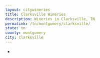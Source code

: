 ```yaml
---
layout: citywineries
title: Clarksville Wineries
description: Wineries in Clarksville, TN
permalink: /tn/montgomery/clarksville/
state: tn
county: montgomery
city: clarksville
---
```

-
